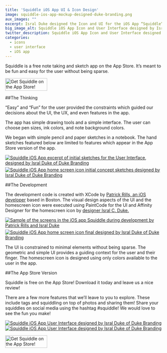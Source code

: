 ```yaml
---
title: 'Squiddle iOS App UI & Icon Design'
image: squiddle-ios-app-mockup-designed-duke-branding.png
aux_images: ""
excerpt: Isral Duke designed the Icon and UI for the iOS App “Squiddle”
big_image_alt: Squiddle iOS App Icon and User Interface designed by Isral Duke of Duke Design Agency
twitter_description: Squiddle iOS App Icon and User Interface designed by Isral Duke
categories:
  - icons
  - user interface
  - iOS app
---
```

Squiddle is a free note taking and sketch app on the App Store. It’s meant to be fun and easy for the user without being sparse.

<a href="https://itunes.apple.com/us/app/squiddle/id1161266643?mt=8" title="Get Squiddle on the App Store" style="border-bottom: none; text-align:left;"><img src="/assets/images/blog/Download_on_the_App_Store_Badge_US-UK_135x40.svg" alt="Get Squiddle on the App Store!" style="width: 135px; height: 40px; text-align:left;" /></a>

##The Thinking

“Easy” and “Fun” for the user provided the constraints which guided our decisions about the UI, the UX, and even features in the app.

The app has simple drawing tools and a simple interface. The user can choose pen sizes, ink colors, and note background colors.

We began with simple pencil and paper sketches in a notebook. The hand sketches featured below are limited to features which appear in the App Store version of the app.

<a href="/assets/images/blog/squiddle-ios-app-ui-sketch-excerpt-duke-branding.jpg" title="Squiddle iOS App excerpt of initial sketches for the User Interface, designed by Isral Duke of Duke Branding" data-lightbox="images"><img src="/assets/images/blog/squiddle-ios-app-ui-sketch-excerpt-duke-branding.jpg" alt="Squiddle iOS App excerpt of initial sketches for the User Interface, designed by Isral Duke of Duke Branding" style="margin-bottom: 5px;" /></a> <a href="/assets/images/blog/squiddle-ios-app-icon-sketches-duke-branding.jpg" title="Squiddle iOS App home screen icon initial concept sketches designed by Isral Duke of Duke Branding" data-lightbox="images" style="margin-bottom: 5px;"><img src="/assets/images/blog/squiddle-ios-app-icon-sketches-duke-branding.jpg" alt="Squiddle iOS App home screen icon initial concept sketches designed by Isral Duke of Duke Branding" class="lightbox-sample" /></a>

##The Development

The development code is created with XCode by <a href="http://www.bigbluefly.com/patrickrills" target="_blank" title="Patrick Rills Website">Patrick Rills, an iOS developer</a> based in Boston. The visual design aspects of the UI and the homescreen icon were executed using PaintCode for the UI and Affinity Designer for the homescreen icon by <a href="https://twitter.com/isralduke" title="Designer Isral C Duke on Twitter" target="_blank">designer Isral C. Duke.</a>

<a href="/assets/images/blog/squiddle-ios-app-development-screens-patrick-rills-isral-duke.png" title="Sample of the screens in the iOS app Squiddle during development by Patrick Rills and Isral Duke" data-lightbox="images"><img src="/assets/images/blog/squiddle-ios-app-development-screens-patrick-rills-isral-duke.png" alt="Sample of the screens in the iOS app Squiddle during development by Patrick Rills and Isral Duke" class="lightbox-sample" style="margin-bottom: 5px;" /></a> <a href="/assets/images/blog/squiddle-ios-app-icon-final-designed-by-duke-branding.png" title="Squiddle iOS App home screen icon final designed by Isral Duke of Duke Branding" data-lightbox="images" style="margin-bottom: 5px;"><img src="/assets/images/blog/squiddle-ios-app-icon-final-designed-by-duke-branding.png" alt="Squiddle iOS App home screen icon final designed by Isral Duke of Duke Branding" class="lightbox-sample" /></a>

The UI is constrained to minimal elements without being sparse. The geometric and simple UI provides a guiding context for the user and their finger. The homescreen icon is designed using only colors available to the user in the app.

##The App Store Version

Squiddle is free on the App Store! Download it today and leave us a nice review!

There are a few more features that we’ll leave to you to explore. These include tags and squiddling on top of photos and sharing them! Share your squiddles on social media using the hashtag #squiddle! We would love to see the fun you make!

<a href="/assets/images/blog/squiddle-ios-app-note-draw-screen-designed-by-duke-branding.png" title="Squiddle iOS App User Interface  designed by Isral Duke of Duke Branding" data-lightbox="images"><img src="/assets/images/blog/squiddle-ios-app-note-draw-screen-designed-by-duke-branding.png" alt="Squiddle iOS App User Interface  designed by Isral Duke of Duke Branding" class="lightbox-sample" /></a> <a href="/assets/images/blog/squiddle-ios-app-note-review-screen-designed-by-duke-branding.png" title="Squiddle iOS App User Interface  designed by Isral Duke of Duke Branding" data-lightbox="images"><img src="/assets/images/blog/squiddle-ios-app-note-review-screen-designed-by-duke-branding.png" alt="Squiddle iOS App User Interface  designed by Isral Duke of Duke Branding" class="lightbox-sample" /></a>

<a href="https://itunes.apple.com/us/app/squiddle/id1161266643?mt=8" title="Get Squiddle on the App Store" style="border-bottom: none; text-align:left;"><img src="/assets/images/blog/Download_on_the_App_Store_Badge_US-UK_135x40.svg" alt="Get Squiddle on the App Store!" style="width: 135px; height: 40px; text-align:left;" /></a>